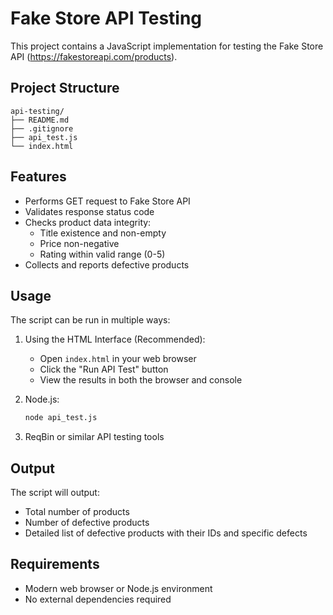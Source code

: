 # Fake Store API Testing

This project contains a JavaScript implementation for testing the Fake Store API (https://fakestoreapi.com/products).

## Project Structure

```
api-testing/
├── README.md
├── .gitignore
├── api_test.js
└── index.html
```

## Features

- Performs GET request to Fake Store API
- Validates response status code
- Checks product data integrity:
  - Title existence and non-empty
  - Price non-negative
  - Rating within valid range (0-5)
- Collects and reports defective products

## Usage

The script can be run in multiple ways:

1. Using the HTML Interface (Recommended):
   - Open `index.html` in your web browser
   - Click the "Run API Test" button
   - View the results in both the browser and console

2. Node.js:
   ```bash
   node api_test.js
   ```

3. ReqBin or similar API testing tools

## Output

The script will output:
- Total number of products
- Number of defective products
- Detailed list of defective products with their IDs and specific defects

## Requirements

- Modern web browser or Node.js environment
- No external dependencies required 